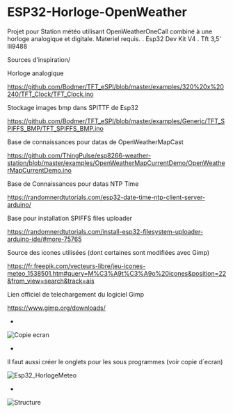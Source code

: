 # ESP32-Horloge-OpenWeather

Projet pour Station météo utilisant OpenWeatherOneCall combiné à une horloge analogique et digitale.
Materiel requis.
  . Esp32 Dev Kit V4
  . Tft 3,5' Ili9488
  
Sources d'inspiration/

Horloge analogique

 https://github.com/Bodmer/TFT_eSPI/blob/master/examples/320%20x%20240/TFT_Clock/TFT_Clock.ino

Stockage images bmp dans SPITTF de Esp32

 https://github.com/Bodmer/TFT_eSPI/blob/master/examples/Generic/TFT_SPIFFS_BMP/TFT_SPIFFS_BMP.ino

Base de connaissances pour datas de OpenWeatherMapCast

 https://github.com/ThingPulse/esp8266-weather-station/blob/master/examples/OpenWeatherMapCurrentDemo/OpenWeatherMapCurrentDemo.ino

Base de Connaissances pour datas NTP Time

 https://randomnerdtutorials.com/esp32-date-time-ntp-client-server-arduino/

Base pour installation SPIFFS files uploader

 https://randomnerdtutorials.com/install-esp32-filesystem-uploader-arduino-ide/#more-75765

Source des icones utilisées (dont certaines sont modifiées avec Gimp)

 https://fr.freepik.com/vecteurs-libre/jeu-icones-meteo_1538501.htm#query=M%C3%A9t%C3%A9o%20icones&position=22&from_view=search&track=ais

Lien officiel de telechargement du logiciel Gimp

 https://www.gimp.org/downloads/
 
 
 
*
![Copie ecran](https://user-images.githubusercontent.com/126287326/226423286-7b93348f-e707-41e5-bc1a-96fcd28c66b2.jpg)



*
Il faut aussi créer le onglets pour les sous programmes
(voir copie d´ecran)

![Esp32_HorlogeMeteo](https://user-images.githubusercontent.com/126287326/226418485-30eed734-c6a0-4089-883b-1fe460e52538.jpeg)



*
![Structure](https://user-images.githubusercontent.com/126287326/226419532-a313b098-029d-4b3d-a0c7-c04795191fd1.jpeg)

